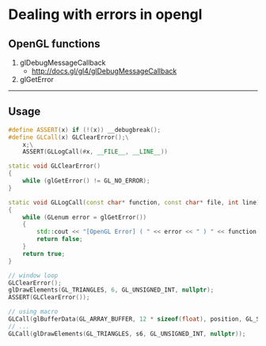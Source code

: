 # Dealing with errors in opengl

## OpenGL functions
1. glDebugMessageCallback
    - http://docs.gl/gl4/glDebugMessageCallback
2. glGetError

---

## Usage

``` cpp
#define ASSERT(x) if (!(x)) __debugbreak();
#define GLCall(x) GLClearError();\
    x;\
    ASSERT(GLLogCall(#x, __FILE__, __LINE__))

static void GLClearError()
{
    while (glGetError() != GL_NO_ERROR);
}

static void GLLogCall(const char* function, const char* file, int line)
{
    while (GLenum error = glGetError())
    {
        std::cout << "[OpenGL Error] ( " << error << " ) " << function << " "<< file << ":" << line << std::endl;
        return false;
    }
    return true;
}
```

``` cpp
// window loop
GLClearError();
glDrawElements(GL_TRIANGLES, 6, GL_UNSIGNED_INT, nullptr);
ASSERT(GLClearError());
```

``` cpp
// using macro
GLCall(glBufferData(GL_ARRAY_BUFFER, 12 * sizeof(float), position, GL_STATIC_DRAW));
// ...
GLCall(glDrawElements(GL_TRIANGLES, s6, GL_UNSIGNED_INT, nullptr));
```